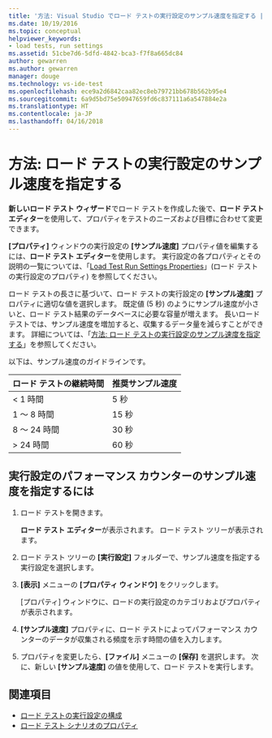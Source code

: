 ```yaml
---
title: '方法: Visual Studio でロード テストの実行設定のサンプル速度を指定する | Microsoft Docs'
ms.date: 10/19/2016
ms.topic: conceptual
helpviewer_keywords:
- load tests, run settings
ms.assetid: 51cbe7d6-5dfd-4842-bca3-f7f8a665dc84
author: gewarren
ms.author: gewarren
manager: douge
ms.technology: vs-ide-test
ms.openlocfilehash: ece9a2d6842caa82ec8eb79721bb678b562b95e4
ms.sourcegitcommit: 6a9d5bd75e50947659fd6c837111a6a547884e2a
ms.translationtype: HT
ms.contentlocale: ja-JP
ms.lasthandoff: 04/16/2018
---
```

# <a name="how-to-specify-the-sample-rate-for-a-load-test-run-setting"></a>方法: ロード テストの実行設定のサンプル速度を指定する

**新しいロード テスト ウィザード**でロード テストを作成した後で、**ロード テスト エディター**を使用して、プロパティをテストのニーズおよび目標に合わせて変更できます。

**[プロパティ]** ウィンドウの実行設定の **[サンプル速度]** プロパティ値を編集するには、**ロード テスト エディター**を使用します。 実行設定の各プロパティとその説明の一覧については、「[Load Test Run Settings Properties](../test/load-test-run-settings-properties.md)」(ロード テストの実行設定のプロパティ) を参照してください。

ロード テストの長さに基づいて、ロード テストの実行設定の **[サンプル速度]** プロパティに適切な値を選択します。 既定値 (5 秒) のようにサンプル速度が小さいと、ロード テスト結果のデータベースに必要な容量が増えます。 長いロード テストでは、サンプル速度を増加すると、収集するデータ量を減らすことができます。 詳細については、「[方法: ロード テストの実行設定のサンプル速度を指定する](../test/how-to-specify-the-sample-rate-for-a-load-test.md)」を参照してください。

以下は、サンプル速度のガイドラインです。

|ロード テストの継続時間|推奨サンプル速度|
|------------------------|-----------------------------|
|\< 1 時間|5 秒|
|1 ～ 8 時間|15 秒|
|8 ～ 24 時間|30 秒|
|> 24 時間|60 秒|

## <a name="to-specify-performance-counter-sampling-rate-in-a-run-setting"></a>実行設定のパフォーマンス カウンターのサンプル速度を指定するには

1.  ロード テストを開きます。

     **ロード テスト エディター**が表示されます。 ロード テスト ツリーが表示されます。

2.  ロード テスト ツリーの **[実行設定]** フォルダーで、サンプル速度を指定する実行設定を選択します。

3.  **[表示]** メニューの **[プロパティ ウィンドウ]** をクリックします。

     [プロパティ] ウィンドウに、ロードの実行設定のカテゴリおよびプロパティが表示されます。

4.  **[サンプル速度]** プロパティに、ロード テストによってパフォーマンス カウンターのデータが収集される頻度を示す時間の値を入力します。

5.  プロパティを変更したら、**[ファイル]** メニューの **[保存]** を選択します。 次に、新しい **[サンプル速度]** の値を使用して、ロード テストを実行します。

## <a name="see-also"></a>関連項目

- [ロード テストの実行設定の構成](../test/configure-load-test-run-settings.md)
- [ロード テスト シナリオのプロパティ](../test/load-test-scenario-properties.md)